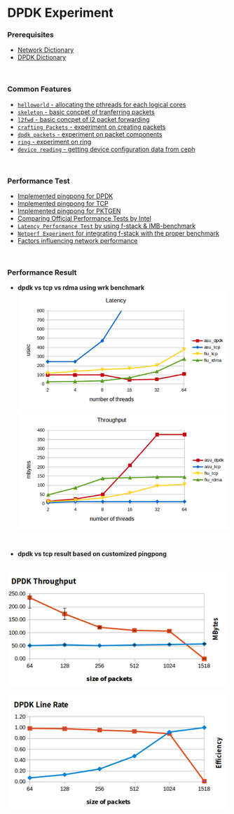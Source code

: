 # DPDK Experiment

### Prerequisites
- [Network Dictionary](https://docs.google.com/document/d/1ovVb2subuS-UQl161BGVeXlWYFnu6jngM4QcB81HNpw/edit?usp=sharing)
- [DPDK Dictionary](https://docs.google.com/document/d/1sOiMM1qw4DNYUfDTZYZ2L_ZUbv6R7lVD48AmClV51Mo/edit?usp=sharing)

<br>

### Common Features
- [`helloworld` - allocating the pthreads for each logical cores](helloworld)
- [`skeleton` - basic concpet of tranferring packets](skeleton)
- [`l2fwd` - basic concpet of l2 packet forwarding](l2fwd)
- [`crafting Packets` - experiment on creating packets](pkt-craft)
- [`dpdk packets` - experiment on packet components ](packet-experiment)
- [`ring` - experiment on ring ](ring-experiment)
- [`device reading` - getting device configuration data from ceph](device)


<br>

### Performance Test
- [Implemented pingpong for DPDK](pingpong-experiment)
- [Implemented pingpong for TCP](tcp-experiment)
- [Implemented pingpong for PKTGEN](pktgen-experiment)
- [Comparing Official Performance Tests by Intel](Official_Performance_Test)
- [`Latency Performance Test` by using f-stack & IMB-benchmark](latency-experiment)
- [`Netperf Experiment` for integrating f-stack with the proper benchmark ](netperf-experiment)
- [Factors influencing network performance](factor-performance)


<br>

### Performance Result

- **dpdk vs tcp vs rdma using wrk benchmark**
![image](img/01_latency.png)
![image](img/01_throughput.png)

<br>

- **dpdk vs tcp result based on customized pingpong**

&nbsp;&nbsp; ![img](img/dpdk-throughput.png)
&nbsp;&nbsp; ![img](img/dpdk-line-rate.png)
